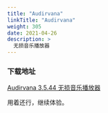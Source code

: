 ```yaml
---
title: "Audirvana"
linkTitle: "Audirvana"
weight: 305
date: 2021-04-26
description: >
  无损音乐播放器
---
```


### 下载地址

[Audirvana 3.5.44 无损音乐播放器](https://xclient.info/s/audirvana-plus.html)

用着还行，继续体验。





